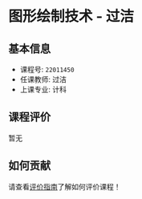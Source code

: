 # 图形绘制技术 - 过洁

## 基本信息

- 课程号: `22011450`
- 任课教师: 过洁
- 上课专业: 计科

## 课程评价

暂无

## 如何贡献

请查看[评价指南](../how-to-comment.md)了解如何评价课程！
